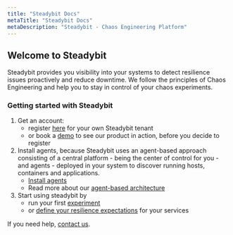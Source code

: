 ```yaml
---
title: "Steadybit Docs"
metaTitle: "Steadybit Docs"
metaDescription: "Steadybit - Chaos Engineering Platform"
---
```


## Welcome to Steadybit

Steadybit provides you visibility into your systems to detect resilience issues proactively and reduce downtime. We follow the principles of Chaos
Engineering and help you to stay in control of your chaos experiments.



### Getting started with Steadybit

1. Get an account:
   - register [here](https://www.steadybit.com/get-started/) for your own Steadybit tenant
   - or book a [demo](https://www.steadybit.com/request-demo/) to see our product in action, before you decide to register
2. Install agents, because Steadybit uses an agent-based approach consisting of a central platform - being the center of control for you - and agents - deployed in your system to discover running hosts, containers and applications.
   - [Install agents](install-configure/30-install-agents)
   - Read more about our [agent-based architecture](learn/10-architecture)
3. Start using steadybit by
   - run your first [experiment](use/10-experiments)
   - or [define your resilience expectations](getting-started/20-define-resilience-expectations) for your services

If you need help, [contact us](https://www.steadybit.com/contact).
